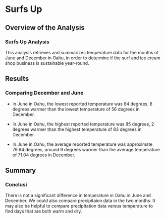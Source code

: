 # Surfs Up

## Overview of the Analysis

### Surfs Up Analysis
This analysis retrieves and summarizes temperature data for the months of June and December in Oahu, in order to determine if the surf and ice cream shop business is sustainable year-round.


## Results

### Comparing December and June

- In June in Oahu, the lowest reported temperature was 64 degrees, 8 degrees warmer than the lowest temperature of 56 degrees in December.

- In June in Oahu, the highest reported temperature was 85 degrees, 2 degrees warmer than the highest temperature of 83 degrees in December.

- In June in Oahu, the average reported temperature was approximate 79.94 degrees, around 9 degrees warmer than the average temperature of 71.04 degrees in December.

## Summary

### Conclusi

There is not a significant difference in temperature in Oahu in June and December. We could also compare precipitaion data in the two months. It may also be helpful to compare
precipitation data versus temperature to find days that are both warm and dry.
